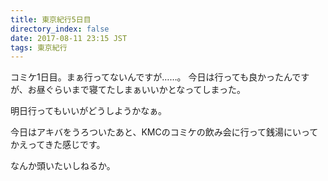 ```yaml
---
title: 東京紀行5日目
directory_index: false
date: 2017-08-11 23:15 JST
tags: 東京紀行
---
```


コミケ1日目。まぁ行ってないんですが……。
今日は行っても良かったんですが、お昼ぐらいまで寝てたしまぁいいかとなってしまった。

明日行ってもいいがどうしようかなぁ。

今日はアキバをうろついたあと、KMCのコミケの飲み会に行って銭湯にいってかえってきた感じです。

なんか頭いたいしねるか。
